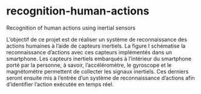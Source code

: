 # recognition-human-actions
Recognition of human actions using inertial sensors

L’objectif de ce projet est de réaliser un système de reconnaissance des actions humaines à l’aide de capteurs inertiels. La figure I schématise la reconnaissance d’actions avec ces capteurs implémentés dans un smartphone. Les capteurs inertiels embarqués à l’intérieur du smartphone porté par la personne, à savoir, l’accéléromètre, le gyroscope et le magnétomètre permettent de collecter les signaux inertiels. Ces derniers seront ensuite mis à l’entrée d’un système de reconnaissance d’actions afin d’identifier l’action exécutée en temps réel.
